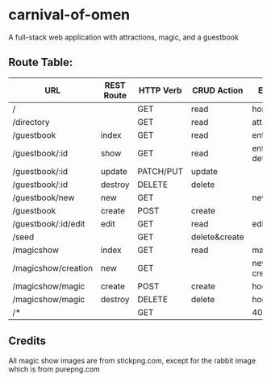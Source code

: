 # carnival-of-omen
A full-stack web application with attractions, magic, and a guestbook

## Route Table:
| URL                 | REST Route | HTTP Verb | CRUD Action  | EJS View(s)       | View Created?| Route tested?|
|---------------------|------------|-----------|--------------|-------------------|--------------|--------------|
| /                   |            | GET       | read         | home.ejs          | No           |**Yes**       |
| /directory          |            | GET       | read         | attractions.ejs   | No           |              |
| /guestbook          | index      | GET       | read         | entry-index.ejs   | No           |**Yes**       |
| /guestbook/:id      | show       | GET       | read         | entry-details.ejs | No           |**Yes**       |
| /guestbook/:id      | update     | PATCH/PUT | update       |                   |              |              |
| /guestbook/:id      | destroy    | DELETE    | delete       |                   |              |              |
| /guestbook/new      | new        | GET       |              | new-entry.ejs     | No           |              |
| /guestbook          | create     | POST      | create       |                   |              |              |
| /guestbook/:id/edit | edit       | GET       | read         | edit-entry.ejs    | No           |              |
| /seed               |            | GET       | delete&create|                   |              |**Yes**       |
| /magicshow          | index      | GET       | read         | magicshow.ejs     | No           |**Yes**       |
| /magicshow/creation | new        | GET       |              | new-creation.ejs  | No           |              |
| /magicshow/magic    | create     | POST      | create       | hocuspocus.ejs    | No           |              |
| /magicshow/magic    | destroy    | DELETE    | delete       | hocuspocus.ejs    | No           |              |
| /*                  |            | GET       |              | 404.ejs           | No           |              |

## Credits
All magic show images are from stickpng.com, except for the rabbit image which is from purepng.com